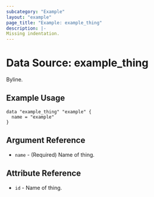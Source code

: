 ```yaml
---
subcategory: "Example"
layout: "example"
page_title: "Example: example_thing"
description: |-
Missing indentation.
---
```


# Data Source: example_thing

Byline.

## Example Usage

```hcl
data "example_thing" "example" {
  name = "example"
}
```

## Argument Reference

* `name` - (Required) Name of thing.

## Attribute Reference

* `id` - Name of thing.
